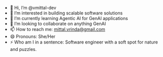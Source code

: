 - 👋 Hi, I’m @vmittal-dev
- 👀 I’m interested in building scalable software solutions 
- 🌱 I’m currently learning Agentic AI for GenAI applications
- 💞️ I’m looking to collaborate on anything GenAI
- 📫 How to reach me: mittal.vrinda@gmail.com
- 😄 Pronouns: She/Her
- ⚡ Who am I in a sentence: Software engineer with a soft spot for nature and puzzles.

<!---
vmittal-dev/vmittal-dev is a ✨ special ✨ repository because its `README.md` (this file) appears on your GitHub profile.
You can click the Preview link to take a look at your changes.
--->
